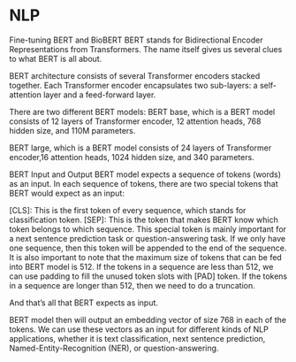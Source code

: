# NLP
Fine-tuning BERT and BioBERT 
BERT stands for Bidirectional Encoder Representations from Transformers. The name itself gives us several clues to what BERT is all about.

BERT architecture consists of several Transformer encoders stacked together. Each Transformer encoder encapsulates two sub-layers: a self-attention layer and a feed-forward layer.

There are two different BERT models:
BERT base, which is a BERT model consists of 12 layers of Transformer encoder, 12 attention heads, 768 hidden size, and 110M parameters.

BERT large, which is a BERT model consists of 24 layers of Transformer encoder,16 attention heads, 1024 hidden size, and 340 parameters.

BERT Input and Output BERT model expects a sequence of tokens (words) as an input. In each sequence of tokens, there are two special tokens that BERT would expect as an input:

[CLS]: This is the first token of every sequence, which stands for classification token.
[SEP]: This is the token that makes BERT know which token belongs to which sequence. This special token is mainly important for a next sentence prediction task or question-answering task. If we only have one sequence, then this token will be appended to the end of the sequence.
It is also important to note that the maximum size of tokens that can be fed into BERT model is 512. If the tokens in a sequence are less than 512, we can use padding to fill the unused token slots with [PAD] token. If the tokens in a sequence are longer than 512, then we need to do a truncation.

And that’s all that BERT expects as input.

BERT model then will output an embedding vector of size 768 in each of the tokens. We can use these vectors as an input for different kinds of NLP applications, whether it is text classification, next sentence prediction, Named-Entity-Recognition (NER), or question-answering.

